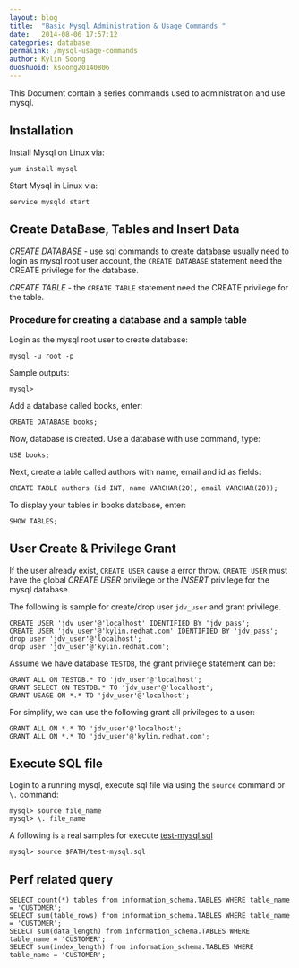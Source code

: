 ```yaml
---
layout: blog
title:  "Basic Mysql Administration & Usage Commands "
date:   2014-08-06 17:57:12
categories: database
permalink: /mysql-usage-commands
author: Kylin Soong
duoshuoid: ksoong20140806
---
```



This Document contain a series commands used to administration and use mysql.


## Installation

Install Mysql on Linux via:

~~~
yum install mysql
~~~

Start Mysql in Linux via:

~~~
service mysqld start
~~~


## Create DataBase, Tables and Insert Data

*CREATE DATABASE* - use sql commands to create database usually need to login as mysql root user account, the `CREATE DATABASE` statement need the CREATE privilege for the database.

*CREATE TABLE* - the `CREATE TABLE` statement need  the CREATE privilege for the table.

### Procedure for creating a database and a sample table

Login as the mysql root user to create database:

~~~
mysql -u root -p
~~~

Sample outputs:

~~~
mysql>
~~~

Add a database called books, enter:

~~~
CREATE DATABASE books;
~~~

Now, database is created. Use a database with use command, type:

~~~
USE books;
~~~

Next, create a table called authors with name, email and id as fields:

~~~
CREATE TABLE authors (id INT, name VARCHAR(20), email VARCHAR(20));
~~~

To display your tables in books database, enter:

~~~
SHOW TABLES;
~~~

## User Create & Privilege Grant

If the user already exist, `CREATE USER` cause a error throw. `CREATE USER` must have the global *CREATE USER* privilege or the *INSERT* privilege for the mysql database.

The following is sample for create/drop user `jdv_user` and grant privilege.

~~~
CREATE USER 'jdv_user'@'localhost' IDENTIFIED BY 'jdv_pass';
CREATE USER 'jdv_user'@'kylin.redhat.com' IDENTIFIED BY 'jdv_pass';
drop user 'jdv_user'@'localhost';
drop user 'jdv_user'@'kylin.redhat.com';
~~~

Assume we have database `TESTDB`, the grant privilege statement can be:

~~~
GRANT ALL ON TESTDB.* TO 'jdv_user'@'localhost';
GRANT SELECT ON TESTDB.* TO 'jdv_user'@'localhost';
GRANT USAGE ON *.* TO 'jdv_user'@'localhost';
~~~

For simplify, we can use the following grant all privileges to a user:

~~~
GRANT ALL ON *.* TO 'jdv_user'@'localhost';
GRANT ALL ON *.* TO 'jdv_user'@'kylin.redhat.com';
~~~

## Execute SQL file

Login to a running mysql, execute sql file via using the `source` command or `\.` command: 

~~~
mysql> source file_name
mysql> \. file_name
~~~

A following is a real samples for execute [test-mysql.sql]()

~~~
mysql> source $PATH/test-mysql.sql
~~~

## Perf related query

~~~
SELECT count(*) tables from information_schema.TABLES WHERE table_name = 'CUSTOMER';
SELECT sum(table_rows) from information_schema.TABLES WHERE table_name = 'CUSTOMER';
SELECT sum(data_length) from information_schema.TABLES WHERE table_name = 'CUSTOMER';
SELECT sum(index_length) from information_schema.TABLES WHERE table_name = 'CUSTOMER';
~~~
